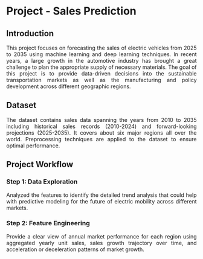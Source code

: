 # Project - Sales Prediction

## Introduction
<p align="justify">
This project focuses on forecasting the sales of electric vehicles from 2025 to 2035 using machine learning and deep learning techniques. In recent years, a large growth in the automotive industry has brought a great challenge to plan the appropriate supply of necessary materials. The goal of this project is to provide data-driven decisions into the sustainable transportation markets as well as the manufacturing and policy development across different geographic regions.
 </p>

## Dataset
<p align="justify">
The dataset contains sales data spanning the years from 2010 to 2035 including historical sales records (2010-2024) and forward-looking projections (2025-2035). It covers about six major regions all over the world. Preprocessing techniques are applied to the dataset to ensure optimal performance.   
</p>

## Project Workflow
### Step 1: Data Exploration
<p align="justify">
Analyzed the features to identify the detailed trend analysis that could help with predictive modeling for the future of electric mobility across different markets. 
</p>

### Step 2: Feature Engineering
<p align="justify">
Provide a clear view of annual market performance for each region using aggregated yearly unit sales, sales growth trajectory over time, and acceleration or deceleration patterns of market growth.
</p>
